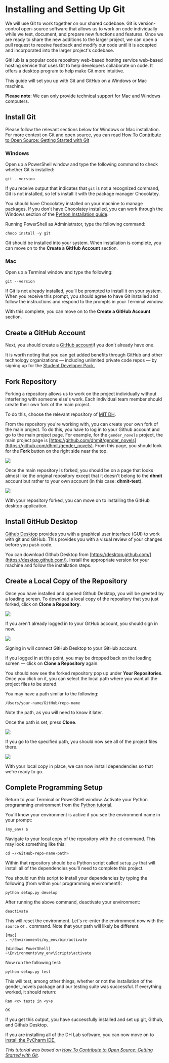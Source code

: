 # Installing and Setting Up Git

We will use Git to work together on our shared codebase. Git is version-control open-source software that allows us to work on code individually while we test, document, and prepare new functions and features. Once we are ready to share the new additions to the larger project, we can open a pull request to receive feedback and modify our code until it is accepted and incorporated into the larger project's codebase.

GitHub is a popular code repository web-based hosting service web-based hosting service that uses Git to help developers collaborate on code. It offers a desktop program to help make Git more intuitive.

This guide will set you up with Git and GitHub on a Windows or Mac machine.

**Please note**: We can only provide technical support for Mac and Windows computers.

## Install Git

Please follow the relevant sections below for Windows or Mac installation. For more context on Git and open source, you can read [How To Contribute to Open Source: Getting Started with Git](https://www.digitalocean.com/community/tutorials/how-to-contribute-to-open-source-getting-started-with-git)

### Windows

Open up a PowerShell window and type the following command to check whether Git is installed:

```
git --version
```

If you receive output that indicates that `git` is not a recognized command, Git is not installed, so let's install it with the package manager Chocolatey.

You should have Chocolatey installed on your machine to manage packages. If you don't have Chocolatey installed, you can work through the Windows section of the [Python Installation guide](/setup_python_1.md).

Running PowerShell as Administrator, type the following command:

```
choco install -y git
```

Git should be installed into your system. When installation is complete, you can move on to the **Create a GitHub Account** section.

### Mac

Open up a Terminal window and type the following:

```
git --version
```

If Git is not already installed, you’ll be prompted to install it on your system. When you receive this prompt, you should agree to have Git installed and follow the instructions and respond to the prompts in your Terminal window.

With this complete, you can move on to the **Create a GitHub Account** section.

## Create a GitHub Account

Next, you should create a [GitHub account](https://github.com/join)if you don't already have one.

It is worth noting that you can get added benefits through GitHub and other technology organizations — including unlimited private code repos — by signing up for the [Student Developer Pack.](https://education.github.com/pack)

## Fork Repository

Forking a repository allows us to work on the project individually without interfering with someone else's work. Each individual team member should create their own fork of the main project.

To do this, choose the relevant repository of [MIT DH](https://github.com/dhmit).

From the repository you're working with, you can create your own fork of the main project. To do this, you have to log in to your Github account and go to the main project page. For example, for the `gender_novels` project, the main project page is
[https://github.com/dhmit/gender_novels](https://github.com/dhmit/gender_novels). From this page, you
should look for the **Fork** button on the right side near the top.

![](../images/setup_fork_1.png)

Once the main repository is forked, you should be on a page that looks almost like the original repository except that it doesn't belong to the **dhmit** account but rather to your own account (in this case: **dhmit-test**).

![](../images/setup_fork_2.png)

With your repository forked, you can move on to installing the GitHub desktop application.

## Install GitHub Desktop
[Github Desktop](https://desktop.github.com/) provides you with a graphical user interface (GUI) to work with git and GitHub. This provides you with a visual review of your changes before you push code.

You can download Github Desktop from [https://desktop.github.com/](https://desktop.github.com/). Install the appropriate version for your machine and follow the installation steps.

## Create a Local Copy of the Repository
Once you have installed and opened Github Desktop, you will be greeted by a loading screen. To download a local copy of the repository that you just forked, click on **Clone a Repository**.

![](../images/setup_gitdesktop_1.png)

If you aren't already logged in to your GitHub account, you should sign in now.

![](../images/setup_gitdesktop_2.png)

Signing in will connect GitHub Desktop to your GitHub account.

If you logged in at this point, you may be dropped back on the loading screen — click on **Clone a Repository** again.

You should now see the forked repository pop up under **Your Repositories**. Once you click on it, you can select the local path where you want all the project files to be stored.

You may have a path similar to the following:

```
/Users/your-name/GitHub/repo-name
```

Note the path, as you will need to know it later.

Once the path is set, press **Clone**.

![](../images/setup_gitdesktop_3.png)

If you go to the specified path, you should now see all of the project files there.

![](../images/setup_gitdesktop_4.png)

With your local copy in place, we can now install dependencies so that we're ready to go.

## Complete Programming Setup

Return to your Terminal or PowerShell window. Activate your Python programming environment from the [Python tutorial](`/1_python_install.md`).

You'll know your environment is active if you see the environment name in your prompt:

```
(my_env) $
```

Navigate to your local copy of the repository with the `cd` command. This may look something like this:

```
cd ~/<GitHub-repo-name-path>
```

Within that repository should be a Python script called `setup.py` that will install all of the dependencies you'll need to complete this project.

You should run this script to install your dependencies by typing the following (from within your programming environment!):

```
python setup.py develop
```

After running the above command, deactivate your environment:

```
deactivate
```

This will reset the environment. Let's re-enter the environment now with the `source` or `.` command. Note that your path will likely be different.

```
[Mac]
. ~/Environments/my_env/bin/activate
```

```
[Windows PowerShell]
~\Environments\my_env\Scripts\activate
```

Now run the following test:

```
python setup.py test
```

This will test, among other things, whether or not the installation of the
gender_novels package and our testing suite was successful. If everything worked,
it should return:

```
Ran <x> tests in <y>s

OK
```

If you get this output, you have successfully installed and set up git,
Github, and Github Desktop.

If you are installing all of the DH Lab software, you can now move on to
[install the PyCharm IDE.](https://github.com/dhmit/gender_novels/blob/master/gender_novels/tutorials/setup/3_pycharm_install_setup.md)

*This tutorial was based on [How To Contribute to Open Source: Getting Started with Git](https://www.digitalocean.com/community/tutorials/how-to-contribute-to-open-source-getting-started-with-git#installing-git-on-macos).*
